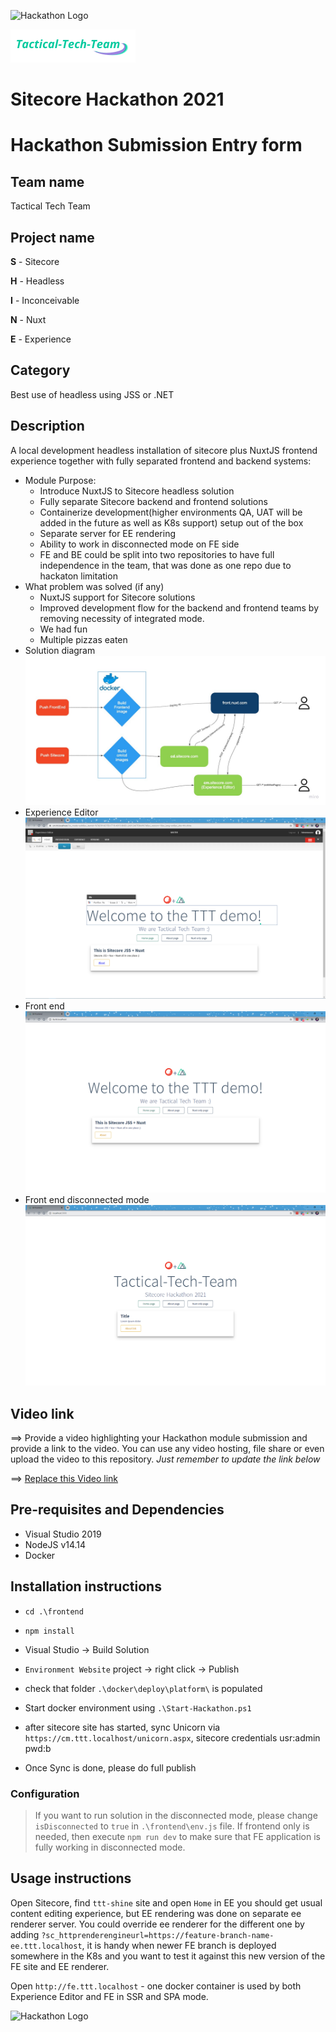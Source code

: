 ![Hackathon Logo](docs/images/hackathon.png?raw=true "Hackathon Logo")

![Hackathon Logo](docs/images/ttt-logo-small.png "Hackathon Logo")
# Sitecore Hackathon 2021

# Hackathon Submission Entry form

## Team name
Tactical Tech Team

## Project name
**S** - Sitecore

**H** - Headless

**I** - Inconceivable

**N** - Nuxt

**E** - Experience

## Category
Best use of headless using JSS or .NET

## Description
A local development headless installation of sitecore plus NuxtJS frontend experience together with fully separated frontend and backend systems:
  - Module Purpose:
    - Introduce NuxtJS to Sitecore headless solution
    - Fully separate Sitecore backend and frontend solutions
    - Containerize development(higher environments QA, UAT will be added in the future as well as K8s support) setup out of the box
    - Separate server for EE rendering
    - Ability to work in disconnected mode on FE side
    - FE and BE could be split into two repositories to have full independence in the team, that was done as one repo due to hackaton limitation
  - What problem was solved (if any)
    - NuxtJS support for Sitecore solutions
    - Improved development flow for the backend and frontend teams by removing necessity of integrated mode.
    - We had fun
    - Multiple pizzas eaten
  - Solution diagram ![Diagram](docs/images/diagram-solution.jpg "Solution Diagram")
  - Experience Editor ![EE](docs/images/ee.png "EE")
  - Front end ![FE](docs/images/fe.png "FE")
  - Front end disconnected mode ![FE Disconnected Mode](docs/images/fe-disconnected-mode.png "FE Disconnected Mode")
## Video link
⟹ Provide a video highlighting your Hackathon module submission and provide a link to the video. You can use any video hosting, file share or even upload the video to this repository. _Just remember to update the link below_

⟹ [Replace this Video link](#video-link)

## Pre-requisites and Dependencies
- Visual Studio 2019
- NodeJS v14.14
- Docker

## Installation instructions
- `cd .\frontend`  
- `npm install`
 
- Visual Studio -> Build Solution
- `Environment Website` project -> right click -> Publish
- check that folder `.\docker\deploy\platform\` is populated
- Start docker environment using `.\Start-Hackathon.ps1`
- after sitecore site has started, sync Unicorn via `https://cm.ttt.localhost/unicorn.aspx`, sitecore credentials usr:admin pwd:b
- Once Sync is done, please do full publish

### Configuration
> If you want to run solution in the disconnected mode, please change `isDisconnected` to `true` in `.\frontend\env.js` file.
> If frontend only is needed, then execute `npm run dev` to make sure that FE application is fully working in disconnected mode.

## Usage instructions
Open Sitecore, find `ttt-shine` site and open `Home` in EE you should get usual content editing experience, but EE rendering was done on separate ee renderer server.
You could override ee renderer for the different one by adding `?sc_httprenderengineurl=https://feature-branch-name-ee.ttt.localhost`, it is handy when newer FE branch is deployed somewhere in the K8s and you want to test it against this new version of the FE site and EE renderer.

Open `http://fe.ttt.localhost` - one docker container is used by both Experience Editor and FE in SSR and SPA mode.

![Hackathon Logo](docs/images/hackathon.png?raw=true "Hackathon Logo")
